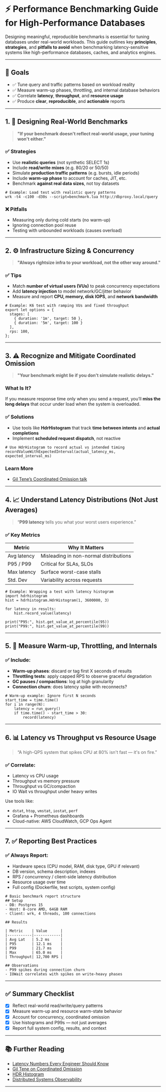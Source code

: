 # ⚡ Performance Benchmarking Guide for High-Performance Databases

Designing meaningful, reproducible benchmarks is essential for tuning databases under real-world workloads. This guide outlines key **principles**, **strategies**, and **pitfalls to avoid** when benchmarking latency-sensitive systems like high-performance databases, caches, and analytics engines.

---

## 🎯 Goals

- ✅ Tune query and traffic patterns based on workload reality
- ✅ Measure warm-up phases, throttling, and internal database behaviors
- ✅ Correlate **latency**, **throughput**, and **resource usage**
- ✅ Produce **clear**, **reproducible**, and **actionable** reports

---

## 1. 🧪 Designing Real-World Benchmarks

> **"If your benchmark doesn't reflect real-world usage, your tuning won't either."**

### ✅ Strategies
- Use **realistic queries** (not synthetic SELECT 1s)
- Include **read/write mixes** (e.g. 80/20 or 50/50)
- Simulate **production traffic patterns** (e.g. bursts, idle periods)
- Include **warm-up phase** to account for caches, JIT, etc.
- Benchmark **against real data sizes**, not toy datasets

```
# Example: Load test with realistic query patterns
wrk -t4 -c100 -d30s --script=benchmark.lua http://dbproxy.local/query
```

### ❌ Pitfalls
- Measuring only during cold starts (no warm-up)
- Ignoring connection pool reuse
- Testing with unbounded workloads (causes overload)

---

## 2. ⚙️ Infrastructure Sizing & Concurrency

> **"Always rightsize infra to your workload, not the other way around."**

### ✅ Tips
- Match **number of virtual users (VUs)** to peak concurrency expectations
- Add **latency injection** to model network/GC/jitter behavior
- Measure and report **CPU, memory, disk IOPS**, and **network bandwidth**

```
# Example: K6 test with ramping VUs and fixed throughput
export let options = {
  stages: [
    { duration: '1m', target: 50 },
    { duration: '5m', target: 100 }
  ],
  rps: 100,
};
```

---

## 3. ⚠️ Recognize and Mitigate Coordinated Omission

> **"Your benchmark might lie if you don’t simulate realistic delays."**

### What Is It?
If you measure response time only when you send a request, you’ll **miss the long delays** that occur under load when the system is overloaded.

### ✅ Solutions
- Use tools like **HdrHistogram** that track **time between intents** and **actual completions**
- Implement **scheduled request dispatch**, not reactive

```
# Use HdrHistogram to record actual vs intended timing
recordValueWithExpectedInterval(actual_latency_ms, expected_interval_ms)
```

### Learn More
- [Gil Tene’s Coordinated Omission talk](https://www.infoq.com/presentations/latency-response-time/)

---

## 4. 📈 Understand Latency Distributions (Not Just Averages)

> “**P99 latency** tells you what your worst users experience.”

### ✅ Key Metrics

| Metric      | Why It Matters                          |
|-------------|------------------------------------------|
| Avg latency | Misleading in non-normal distributions   |
| P95 / P99   | Critical for SLAs, SLOs                  |
| Max latency | Surface worst-case stalls                |
| Std. Dev    | Variability across requests              |

```
# Example: Wrapping a test with latency histogram
import hdrhistogram
hist = hdrhistogram.HdrHistogram(1, 3600000, 3)

for latency in results:
    hist.record_value(latency)

print("P95:", hist.get_value_at_percentile(95))
print("P99:", hist.get_value_at_percentile(99))
```

---

## 5. 🔄 Measure Warm-up, Throttling, and Internals

### ✅ Include:
- **Warm-up phases**: discard or tag first X seconds of results
- **Throttling tests**: apply capped RPS to observe graceful degradation
- **GC pauses / compactions**: log at high granularity
- **Connection churn**: does latency spike with reconnects?

```
# Warm-up example: Ignore first N seconds
start_time = time.time()
for i in range(N):
    latency = run_query()
    if time.time() - start_time > 30:
        record(latency)
```

---

## 6. 📊 Latency vs Throughput vs Resource Usage

> “A high-QPS system that spikes CPU at 80% isn't fast — it's on fire.”

### ✅ Correlate:
- Latency vs CPU usage
- Throughput vs memory pressure
- Throughput vs GC/compaction
- IO Wait vs throughput under heavy writes

Use tools like:
- `dstat`, `htop`, `vmstat`, `iostat`, `perf`
- Grafana + Prometheus dashboards
- Cloud-native: AWS CloudWatch, GCP Ops Agent

---

## 7. ✅ Reporting Best Practices

### ✅ Always Report:
- Hardware specs (CPU model, RAM, disk type, GPU if relevant)
- DB version, schema description, indexes
- RPS / concurrency / client-side latency distribution
- Resource usage over time
- Full config (Dockerfile, test scripts, system config)

```
# Basic benchmark report structure
## Setup
- DB: Postgres 15
- Host: 8-core AMD, 64GB RAM
- Client: wrk, 4 threads, 100 connections

## Results

| Metric    | Value      |
|-----------|------------|
| Avg Lat   | 5.2 ms     |
| P95       | 12.1 ms    |
| P99       | 21.7 ms    |
| Max       | 65.0 ms    |
| Throughput| 12,700 RPS |

## Observations
- P99 spikes during connection churn
- IOWait correlates with spikes on write-heavy phases
```

---

## ✅ Summary Checklist

- [x] Reflect real-world read/write/query patterns
- [x] Measure warm-up and resource warm-state behavior
- [x] Account for concurrency, coordinated omission
- [x] Use histograms and P99s — not just averages
- [x] Report full system config, results, and context

---

## 📚 Further Reading

- [Latency Numbers Every Engineer Should Know](https://people.eecs.berkeley.edu/~rcs/research/interactive_latency.html)
- [Gil Tene on Coordinated Omission](https://www.infoq.com/presentations/latency-response-time/)
- [HDR Histogram](https://hdrhistogram.github.io/HdrHistogram/)
- [Distributed Systems Observability](https://www.oreilly.com/library/view/distributed-systems-observability/9781492033431/)

---

